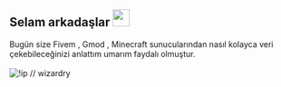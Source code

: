 <h2 align="left">Selam arkadaşlar <img src="https://raw.githubusercontent.com/MartinHeinz/MartinHeinz/master/wave.gif" width="30px"></h2>
</li> Bugün size Fivem , Gmod , Minecraft sunucularından nasıl kolayca veri çekebileceğinizi anlattım umarım faydalı olmuştur. </li>
<br /><br />
<img src="https://shw.is-inside.me/63EuoIbl.png" alt="!ip // wizardry"/>
